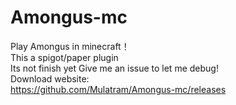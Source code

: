 # Amongus-mc
Play Amongus in minecraft！																																																																						 
    This a spigot/paper plugin																																																																				 
     Its not finish yet
     Give me an issue to let me debug!																																																																
     Download website:																																																																							
     https://github.com/Mulatram/Amongus-mc/releases																																																							
